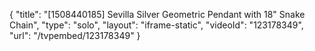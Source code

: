 {
    "title": "[1508440185] Sevilla Silver Geometric Pendant with 18\" Snake Chain",
    "type": "solo",
    "layout": "iframe-static",
    "videoId": "123178349",
    "url": "\/tvpembed\/123178349"
}